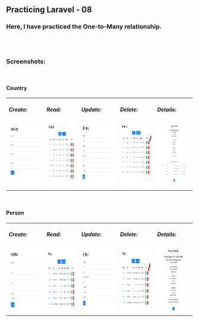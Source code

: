<!DOCTYPE html>
<html>
<body>

  <h2>Practicing Laravel - 08</h2>
  <h3><b>Here, I have practiced the One-to-Many relationship.</b></h3>
  <br><br>

  <h3>Screenshots:</h3>
  <br>

  <h4>Country</h4>
  <table>
    <tr>
      <td>
        <h5>Create:</h5>
        <img src="Screenshots/Country/Country_Create.PNG" alt="Image is not available" width="180" height="180">
      </td>
      <td>
        <h5>Read:</h5>
        <img src="Screenshots/Country/Country_Read.PNG" alt="Image is not available" width="180" height="180">
      </td>
      <td>
        <h5>Update:</h5>
        <img src="Screenshots/Country/Country_Update.PNG" alt="Image is not available" width="180" height="180">
      </td>
      <td>
        <h5>Delete:</h5>
        <img src="Screenshots/Country/Country_Delete.PNG" alt="Image is not available" width="180" height="180">    
      </td>
      <td>
        <h5>Details:</h5>
        <img src="Screenshots/Country/Country_Details.PNG" alt="Image is not available" width="180" height="180">    
      </td>
    </tr>
  </table>
  <br>
  <h4>Person</h4>
  <table>
    <tr>
      <td>
        <h5>Create:</h5>
        <img src="Screenshots/Person/Person_Create.PNG" alt="Image is not available" width="180" height="180">
      </td>
      <td>
        <h5>Read:</h5>
        <img src="Screenshots/Person/Person_Read.PNG" alt="Image is not available" width="180" height="180">
      </td>
      <td>
        <h5>Update:</h5>
        <img src="Screenshots/Person/Person_Update.PNG" alt="Image is not available" width="180" height="180">
      </td>
      <td>
        <h5>Delete:</h5>
        <img src="Screenshots/Person/Person_Delete.PNG" alt="Image is not available" width="180" height="180">    
      </td>
      <td>
        <h5>Details:</h5>
        <img src="Screenshots/Person/Person_Details.PNG" alt="Image is not available" width="180" height="180">    
      </td>
    </tr>
  </table>
</body>
</html>